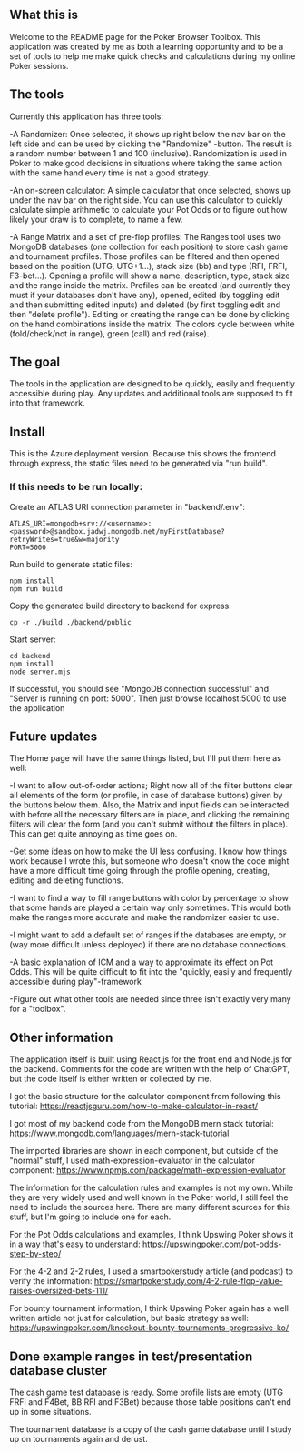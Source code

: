 ## What this is

Welcome to the README page for the Poker Browser Toolbox. This application was created by me as both a learning opportunity and to be a set of tools to help me make quick checks and calculations during my online Poker sessions.

## The tools

Currently this application has three tools:

-A Randomizer: Once selected, it shows up right below the nav bar on the left side and can be used by clicking the "Randomize" -button. The result is a random number between 1 and 100 (inclusive). Randomization is used in Poker to make good decisions in situations where taking the same action with the same hand every time is not a good strategy.

-An on-screen calculator: A simple calculator that once selected, shows up under the nav bar on the right side. You can use this calculator to quickly calculate simple arithmetic to calculate your Pot Odds or to figure out how likely your draw is to complete, to name a few.

-A Range Matrix and a set of pre-flop profiles: The Ranges tool uses two MongoDB databases (one collection for each position) to store cash game and tournament profiles. Those profiles can be filtered and then opened based on the position (UTG, UTG+1...), stack size (bb) and type (RFI, FRFI, F3-bet...). Opening a profile will show a name, description, type, stack size and the range inside the matrix. Profiles can be created (and currently they must if your databases don't have any), opened, edited (by toggling edit and then submitting edited inputs) and deleted (by first toggling edit and then "delete profile"). Editing or creating the range can be done by clicking on the hand combinations inside the matrix. The colors cycle between white (fold/check/not in range), green (call) and red (raise).

## The goal

The tools in the application are designed to be quickly, easily and frequently accessible during play. Any updates and additional tools are supposed to fit into that framework.

## Install

This is the Azure deployment version. Because this shows the frontend through express, the static files need to be generated via "run build".

### If this needs to be run locally:
Create an ATLAS URI connection parameter in "backend/.env":
```
ATLAS_URI=mongodb+srv://<username>:<password>@sandbox.jadwj.mongodb.net/myFirstDatabase?retryWrites=true&w=majority
PORT=5000
```

Run build to generate static files:
```
npm install
npm run build
```

Copy the generated build directory to backend for express:
```
cp -r ./build ./backend/public
```

Start server:
```
cd backend
npm install
node server.mjs
```

If successful, you should see "MongoDB connection successful" and "Server is running on port: 5000".
Then just browse localhost:5000 to use the application

## Future updates

The Home page will have the same things listed, but I'll put them here as well:

-I want to allow out-of-order actions; Right now all of the filter buttons clear all elements of the form (or profile, in case of database buttons) given by the buttons below them. Also, the Matrix and input fields can be interacted with before all the necessary filters are in place, and clicking the remaining filters will clear the form (and you can't submit without the filters in place). This can get quite annoying as time goes on.

-Get some ideas on how to make the UI less confusing. I know how things work because I wrote this, but someone who doesn't know the code might have a more difficult time going through the profile opening, creating, editing and deleting functions.

-I want to find a way to fill range buttons with color by percentage to show that some
hands are played a certain way only sometimes. This would both make
the ranges more accurate and make the randomizer easier to use.

-I might want to add a default set of ranges if the databases are empty, 
or (way more difficult unless deployed) if there are no database connections.

-A basic explanation of ICM and a way to approximate its effect on Pot Odds.
This will be quite difficult to fit into the "quickly, easily and frequently accessible during play"-framework

-Figure out what other tools are needed since three isn't exactly very many for a "toolbox".

## Other information

The application itself is built using React.js for the front end and Node.js for the backend. Comments for the code are written with the help of ChatGPT, but the code itself is either written or collected by me.

I got the basic structure for the calculator component from following this tutorial: https://reactjsguru.com/how-to-make-calculator-in-react/

I got most of my backend code from the MongoDB mern stack tutorial: https://www.mongodb.com/languages/mern-stack-tutorial

The imported libraries are shown in each component, but outside of the "normal" stuff, I used math-expression-evaluator in the calculator component: https://www.npmjs.com/package/math-expression-evaluator

The information for the calculation rules and examples is not my own. While they are very widely used and well known in the Poker world, I still feel the need to include the sources here. There are many different sources for this stuff, but I'm going to include one for each.

For the Pot Odds calculations and examples, I think Upswing Poker shows it in a way that's easy to understand: https://upswingpoker.com/pot-odds-step-by-step/

For the 4-2 and 2-2 rules, I used a smartpokerstudy article (and podcast) to verify the information: https://smartpokerstudy.com/4-2-rule-flop-value-raises-oversized-bets-111/

For bounty tournament information, I think Upswing Poker again has a well written article not just for calculation, but basic strategy as well: https://upswingpoker.com/knockout-bounty-tournaments-progressive-ko/

## Done example ranges in test/presentation database cluster

The cash game test database is ready. Some profile lists are empty (UTG FRFI and F4Bet, BB RFI and F3Bet) because those table positions can't end up in some situations.

The tournament database is a copy of the cash game database until I study up on tournaments again and derust.